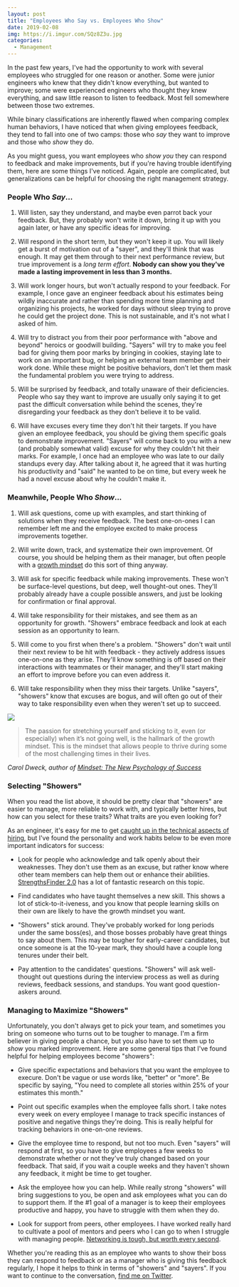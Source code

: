 ```yaml
---
layout: post
title: "Employees Who Say vs. Employees Who Show"
date: 2019-02-08
img: https://i.imgur.com/SQz8Z3u.jpg
categories: 
  - Management
---
```


In the past few years, I've had the opportunity to work with several employees who struggled for one reason or another. Some were junior engineers who knew that they didn't know everything, but wanted to improve; some were experienced engineers who thought they knew everything, and saw little reason to listen to feedback. Most fell somewhere between those two extremes.

While binary classifications are inherently flawed when comparing complex human behaviors, I have noticed that when giving employees feedback, they tend to fall into one of two camps: those who _say_ they want to improve and those who _show_ they do. 

As you might guess, you want employees who _show you_ they can respond to feedback and make improvements, but if you're having trouble identifying them, here are some things I've noticed. Again, people are complicated, but generalizations can be helpful for choosing the right management strategy.

### People Who _Say_...

1. Will listen, say they understand, and maybe even parrot back your feedback. But, they probably won't write it down, bring it up with you again later, or have any specific ideas for improving.

2. Will respond in the short term, but they won't keep it up. You will likely get a burst of motivation out of a "sayer", and they'll think that was enough. It may get them through to their next performance review, but true improvement is a _long term effort_. **Nobody can show you they've made a lasting improvement in less than 3 months.**

3. Will work longer hours, but won't actually respond to your feedback. For example, I once gave an engineer feedback about his estimates being wildly inaccurate and rather than spending more time planning and organizing his projects, he worked for days without sleep trying to prove he could get the project done. This is not sustainable, and it's not what I asked of him.

4. Will try to distract you from their poor performance with "above and beyond" heroics or goodwill building. "Sayers" will try to make you feel bad for giving them poor marks by bringing in cookies, staying late to work on an important bug, or helping an external team member get their work done. While these might be positive behaviors, don't let them mask the fundamental problem you were trying to address.

5. Will be surprised by feedback, and totally unaware of their deficiencies. People who say they want to improve are usually only saying it to get past the difficult conversation while behind the scenes, they're disregarding your feedback as they don't believe it to be valid.

6. Will have excuses every time they don't hit their targets. If you have given an employee feedback, you should be giving them specific goals to demonstrate improvement. "Sayers" will come back to you with a new (and probably somewhat valid) excuse for why they couldn't hit their marks. For example, I once had an employee who was late to our daily standups every day. After talking about it, he agreed that it was hurting his productivity and "said" he wanted to be on time, but every week he had a novel excuse about why he couldn't make it.

### Meanwhile, People Who _Show_...

1. Will ask questions, come up with examples, and start thinking of solutions when they receive feedback. The best one-on-ones I can remember left me and the employee excited to make process improvements together.

2. Will write down, track, and systematize their own improvement. Of course, you should be helping them as their manager, but often people with a [growth mindset](https://fs.blog/2015/03/carol-dweck-mindset/) do this sort of thing anyway.

3. Will ask for specific feedback while making improvements. These won't be surface-level questions, but deep, well thought-out ones. They'll probably already have a couple possible answers, and just be looking for confirmation or final approval.

4. Will take responsibility for their mistakes, and see them as an opportunity for growth. "Showers" embrace feedback and look at each session as an opportunity to learn.

5. Will come to you first when there's a problem. "Showers" don't wait until their next review to be hit with feedback - they actively address issues one-on-one as they arise. They'll know something is off based on their interactions with teammates or their manager, and they'll start making an effort to improve before you can even address it.
 
6. Will take responsibility when they miss their targets. Unlike "sayers", "showers" know that excuses are bogus, and will often go out of their way to take responsibility even when they weren't set up to succeed.

![](https://i.imgur.com/axudwEI.jpg)

> The passion for stretching yourself and sticking to it, even (or especially) when it’s not going well, is the hallmark of the growth mindset. This is the mindset that allows people to thrive during some of the most challenging times in their lives.

_Carol Dweck, author of [Mindset: The New Psychology of Success](https://amzn.to/2Bsa3r7)_

### Selecting "Showers"

When you read the list above, it should be pretty clear that "showers" are easier to manage, more reliable to work with, and typically better hires, but how can you select for these traits? What traits are you even looking for?

As an engineer, it's easy for me to get [caught up in the technical aspects of hiring](https://www.karllhughes.com/posts/hiring-process), but I've found the personality and work habits below to be even more important indicators for success:

- Look for people who acknowledge and talk openly about their weaknesses. They don't use them as an excuse, but rather know where other team members can help them out or enhance their abilities. [StrengthsFinder 2.0](https://amzn.to/2TEUhAt) has a lot of fantastic research on this topic.

- Find candidates who have taught themselves a new skill. This shows a lot of stick-to-it-iveness, and you know that people learning skills on their own are likely to have the growth mindset you want.

- "Showers" stick around. They've probably worked for long periods under the same boss(es), and those bosses probably have great things to say about them. This may be tougher for early-career candidates, but once someone is at the 10-year mark, they should have a couple long tenures under their belt.

- Pay attention to the candidates' questions. "Showers" will ask well-thought out questions during the interview process as well as during reviews, feedback sessions, and standups. You want good question-askers around.

### Managing to Maximize "Showers"

Unfortunately, you don't always get to pick your team, and sometimes you bring on someone who turns out to be tougher to manage. I'm a firm believer in giving people a chance, but you also have to set them up to _show_ you marked improvement. Here are some general tips that I've found helpful for helping employees become "showers":

- Give specific expectations and behaviors that you want the employee to execure. Don't be vague or use words like, "better" or "more". Be specific by saying, "You need to complete all stories within 25% of your estimates this month."

- Point out specific examples when the employee falls short. I take notes every week on every employee I manage to track specific instances of positive and negative things they're doing. This is really helpful for tracking behaviors in one-on-one reviews.

- Give the employee time to respond, but not too much. Even "sayers" will respond at first, so you have to give employees a few weeks to demonstrate whether or not they've truly changed based on your feedback. That said, if you wait a couple weeks and they haven't shown any feedback, it might be time to get tougher.

- Ask the employee how you can help. While really strong "showers" will bring suggestions to you, be open and ask employees what you can do to support them. If the #1 goal of a manager is to keep their employees productive and happy, you have to struggle with them when they do.

- Look for support from peers, other employees. I have worked really hard to cultivate a pool of mentors and peers who I can go to when I struggle with managing people. [Networking is tough, but worth every second](https://www.karllhughes.com/posts/the-key-to-networking-keeping-in-touch).

Whether you're reading this as an employee who wants to show their boss they can respond to feedback or as a manager who is giving this feedback regularly, I hope it helps to think in terms of "showers" and "sayers". If you want to continue to the conversation, [find me on Twitter](https://twitter.com/karllhughes).
